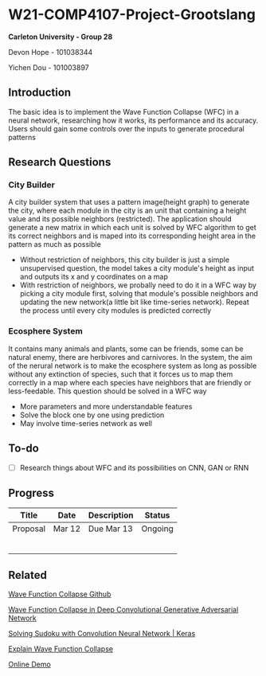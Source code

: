 # W21-COMP4107-Project-Grootslang

**Carleton University - Group 28**

Devon Hope - 101038344

Yichen Dou - 101003897

## Introduction

The basic idea is to implement the Wave Function Collapse (WFC) in a neural network, researching how it works, its performance and its accuracy. Users should gain some controls over the inputs to generate procedural patterns

## Research Questions
### City Builder
A city builder system that uses a pattern image(height graph) to generate the city, where each module in the city is an unit that containing a height value and its possible neighbors (restricted). The application should generate a new matrix in which each unit is solved by WFC algorithm to get its correct neighbors and is maped into its corresponding height area in the pattern as much as possible
- Without restriction of neighbors, this city builder is just a simple unsupervised question, the model takes a city module's height as input and outputs its x and y coordinates on a map
- With restriction of neighbors, we probally need to do it in a WFC way by picking a city module first, solving that module's possible neighbors and updating the new network(a little bit like time-series network). Repeat the process until every city modules is predicted correctly

### Ecosphere System
It contains many animals and plants, some can be friends, some can be natural enemy, there are herbivores and carnivores. In the system, the aim of the nerural network is to make the ecosphere system as long as possible without any extinction of species, such that it forces us to map them correctly in a map where each species have neighbors that are friendly or less-feedable. This question should be solved in a WFC way
- More parameters and more understandable features
- Solve the block one by one using prediction
- May involve time-series network as well

## To-do

- [ ] Research things about WFC and its possibilities on CNN, GAN or RNN

## Progress

| Title    | Date   | Description | Status  |
| -------- | ------ | ----------- | ------- |
| Proposal | Mar 12 | Due Mar 13  | Ongoing |
|          |        |             |         |
|          |        |             |         |
|          |        |             |         |
|          |        |             |         |
|          |        |             |         |
|          |        |             |         |

## Related

[Wave Function Collapse Github](https://github.com/mxgmn/WaveFunctionCollapse)

[Wave Function Collapse in Deep Convolutional Generative Adversarial Network](https://www.ukessays.com/essays/computer-science/wave-function-collapse-in-deep-convolutional-generative-adversarial-network.php)

[Solving Sudoku with Convolution Neural Network | Keras](https://towardsdatascience.com/solving-sudoku-with-convolution-neural-network-keras-655ba4be3b11)

[Explain Wave Function Collapse](https://robertheaton.com/2018/12/17/wavefunction-collapse-algorithm/)

[Online Demo](http://oskarstalberg.com/game/wave/wave.html)


